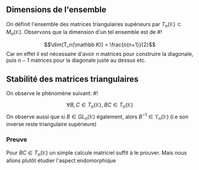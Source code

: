 ## Dimensions de l'ensemble
On définit l'ensemble des matrices triangulaires supérieurs par $T_n(\mathbb K) \subset M_n(\mathbb K)$.
Observons que la dimension d'un tel ensemble est de #!

$$\dim(T_n(\mathbb K)) = \frac{n(n+1)}{2}$$
Car en effet il est nécessaire d'avoir $n$ matrices pour construire la diagonale, puis $n-1$ matrices pour la diagonale juste au dessus etc.

## Stabilité des matrices triangulaires
On observe le phénomène suivant: #!

$$\forall B,C \in T_n(\mathbb K), \; BC \in T_n(\mathbb K)$$
On observe aussi que si $B \in GL_n(\mathbb K)$ également, alors $B^{-1} \in \mathbb T_n(\mathbb K)$ (i.e son inverse reste triangulaire supérieure)

### Preuve
Pour $BC \in T_n(\mathbb K)$ un simple calcule matriciel suffit à le prouver. Mais nous allons plutôt étudier l'aspect endomorphique